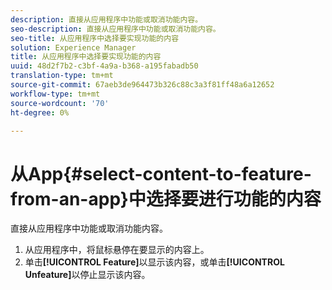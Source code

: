 ```yaml
---
description: 直接从应用程序中功能或取消功能内容。
seo-description: 直接从应用程序中功能或取消功能内容。
seo-title: 从应用程序中选择要实现功能的内容
solution: Experience Manager
title: 从应用程序中选择要实现功能的内容
uuid: 48d2f7b2-c3bf-4a9a-b368-a195fabadb50
translation-type: tm+mt
source-git-commit: 67aeb3de964473b326c88c3a3f81ff48a6a12652
workflow-type: tm+mt
source-wordcount: '70'
ht-degree: 0%

---
```



# 从App{#select-content-to-feature-from-an-app}中选择要进行功能的内容

直接从应用程序中功能或取消功能内容。

1. 从应用程序中，将鼠标悬停在要显示的内容上。
1. 单击&#x200B;**[!UICONTROL Feature]**&#x200B;以显示该内容，或单击&#x200B;**[!UICONTROL Unfeature]**&#x200B;以停止显示该内容。
